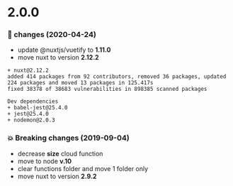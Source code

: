 
# 2.0.0

### :rocket: changes (2020-04-24)

* update @nuxtjs/vuetify to **1.11.0**
* move nuxt to version **2.12.2** 

```
+ nuxt@2.12.2
added 414 packages from 92 contributors, removed 36 packages, updated 224 packages and moved 13 packages in 125.417s
fixed 38378 of 38683 vulnerabilities in 898385 scanned packages

Dev dependencies
+ babel-jest@25.4.0
+ jest@25.4.0
+ nodemon@2.0.3
```


### :boom: Breaking changes (2019-09-04)

* decrease **size** cloud function 
* move to node **v.10**
* clear functions folder and move 1 folder only
* move nuxt to version **2.9.2**